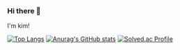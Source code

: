 ### Hi there 👋

I'm kim!

[![Top Langs](https://github-readme-stats.vercel.app/api/top-langs/?username=SorryKim)](https://github.com/anuraghazra/github-readme-stats)
[![Anurag's GitHub stats](https://github-readme-stats.vercel.app/api?username=SorryKim)](https://github.com/anuraghazra/github-readme-stats)
[![Solved.ac Profile](http://mazassumnida.wtf/api/generate_badge?boj=06zzkimzz06)](https://solved.ac/06zzkimzz06)<br/>

<!--
**SorryKim/Sorrykim** is a ✨ _special_ ✨ repository because its `README.md` (this file) appears on your GitHub profile.

Here are some ideas to get you started:

- 🔭 I’m currently working on ...
- 🌱 I’m currently learning ...
- 👯 I’m looking to collaborate on ...
- 🤔 I’m looking for help with ...
- 💬 Ask me about ...
- 📫 How to reach me: ...
- 😄 Pronouns: ...
- ⚡ Fun fact: ...
-->
